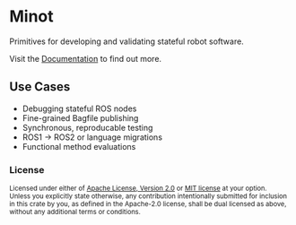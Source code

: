 # Minot

Primitives for developing and validating stateful robot software.

Visit the [Documentation](https://uos.github.io/minot) to find out more.

## Use Cases

* Debugging stateful ROS nodes
* Fine-grained Bagfile publishing
* Synchronous, reproducable testing
* ROS1 -> ROS2 or language migrations
* Functional method evaluations

### License

<sup>
Licensed under either of <a href="LICENSE-APACHE">Apache License, Version
2.0</a> or <a href="LICENSE-MIT">MIT license</a> at your option.
</sup>

<br>

<sub>
Unless you explicitly state otherwise, any contribution intentionally submitted
for inclusion in this crate by you, as defined in the Apache-2.0 license, shall
be dual licensed as above, without any additional terms or conditions.
</sub>
